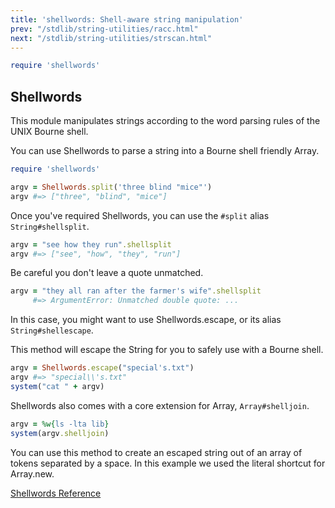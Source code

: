 ```yaml
---
title: 'shellwords: Shell-aware string manipulation'
prev: "/stdlib/string-utilities/racc.html"
next: "/stdlib/string-utilities/strscan.html"
---
```



```ruby
require 'shellwords'
```

## Shellwords[](#shellwords)

This module manipulates strings according to the word parsing rules of the UNIX Bourne shell.

You can use Shellwords to parse a string into a Bourne shell friendly Array.


```ruby
require 'shellwords'

argv = Shellwords.split('three blind "mice"')
argv #=> ["three", "blind", "mice"]
```

Once you've required Shellwords, you can use the `#split` alias `String#shellsplit`.


```ruby
argv = "see how they run".shellsplit
argv #=> ["see", "how", "they", "run"]
```

Be careful you don't leave a quote unmatched.


```ruby
argv = "they all ran after the farmer's wife".shellsplit
     #=> ArgumentError: Unmatched double quote: ...
```

In this case, you might want to use Shellwords.escape, or its alias `String#shellescape`.

This method will escape the String for you to safely use with a Bourne shell.


```ruby
argv = Shellwords.escape("special's.txt")
argv #=> "special\\'s.txt"
system("cat " + argv)
```

Shellwords also comes with a core extension for Array, `Array#shelljoin`.


```ruby
argv = %w{ls -lta lib}
system(argv.shelljoin)
```

You can use this method to create an escaped string out of an array of tokens separated by a space. In this example we used the literal shortcut for Array.new.

<a href='https://ruby-doc.org/stdlib-2.7.0/libdoc/shellwords/rdoc/Shellwords.html' class='ruby-doc remote' target='_blank'>Shellwords Reference</a>

